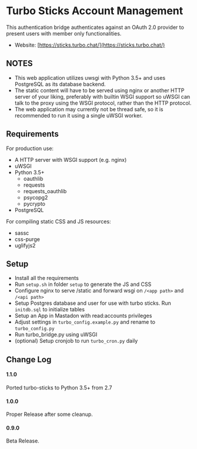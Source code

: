 Turbo Sticks Account Management
===========

This authentication bridge authenticates against an OAuth 2.0 provider to present users with member only functionalities.

* Website: [https://sticks.turbo.chat/](https://sticks.turbo.chat/)

NOTES
-----------

* This web application utilizes uwsgi with Python 3.5+ and uses PostgreSQL as its database backend.
* The static content will have to be served using nginx or another HTTP server of your liking, preferably with builtin WSGI support so uWSGI can talk to the proxy using the WSGI protocol, rather than the HTTP protocol.
* The web application may currently not be thread safe, so it is recommended to run it using a single uWSGI worker.

Requirements
-----------

For production use:
* A HTTP server with WSGI support (e.g. nginx)
* uWSGI
* Python 3.5+
  * oauthlib
  * requests
  * requests_oauthlib
  * psycopg2
  * pycrypto
* PostgreSQL

For compiling static CSS and JS resources:
* sassc
* css-purge
* uglifyjs2

Setup
-----------
* Install all the requirements
* Run `setup.sh` in folder `setup` to generate the JS and CSS
* Configure nginx to serve /static and forward wsgi on `/<app path>` and `/<api path>`
* Setup Postgres database and user for use with turbo sticks. Run `initdb.sql` to initialize tables
* Setup an App in Mastadon with read:accounts privileges
* Adjust settings in `turbo_config.example.py` and rename to `turbo_config.py`
* Run turbo_bridge.py using uWSGI
* (optional) Setup cronjob to run `turbo_cron.py` daily

Change Log
-----------
#### 1.1.0
Ported turbo-sticks to Python 3.5+ from 2.7
#### 1.0.0
Proper Release after some cleanup.
#### 0.9.0
Beta Release.
